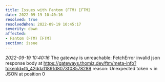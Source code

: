 ```yaml
---
title: Issues with Fantom (FTM) [FTM]
date: 2022-09-19 10:40:16
resolved: true
resolvedWhen: 2022-09-19 10:45:17
severity: down
affected:
- Fantom (FTM) [FTM]
section: issue
---
```


*2022-09-19 10:40:16* The gateway is unreachable: FetchError invalid json response body at https://gateways.thomiz.dev/ftm/meta-info?tokenId=tti_42dda11891d8073f08578289 reason: Unexpected token < in JSON at position 0